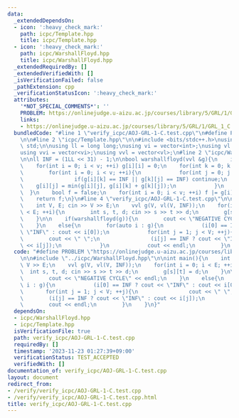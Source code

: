 ```yaml
---
data:
  _extendedDependsOn:
  - icon: ':heavy_check_mark:'
    path: icpc/Template.hpp
    title: icpc/Template.hpp
  - icon: ':heavy_check_mark:'
    path: icpc/WarshallFloyd.hpp
    title: icpc/WarshallFloyd.hpp
  _extendedRequiredBy: []
  _extendedVerifiedWith: []
  _isVerificationFailed: false
  _pathExtension: cpp
  _verificationStatusIcon: ':heavy_check_mark:'
  attributes:
    '*NOT_SPECIAL_COMMENTS*': ''
    PROBLEM: https://onlinejudge.u-aizu.ac.jp/courses/library/5/GRL/1/GRL_1_C
    links:
    - https://onlinejudge.u-aizu.ac.jp/courses/library/5/GRL/1/GRL_1_C
  bundledCode: "#line 1 \"verify_icpc/AOJ-GRL-1-C.test.cpp\"\n#define PROBLEM \"https://onlinejudge.u-aizu.ac.jp/courses/library/5/GRL/1/GRL_1_C\"\
    \n\n#line 2 \"icpc/Template.hpp\"\n\n#include <bits/stdc++.h>\nusing namespace\
    \ std;\n\nusing ll = long long;\nusing vi = vector<int>;\nusing vl = vector<ll>;\n\
    using vvi = vector<vi>;\nusing vvl = vector<vl>;\n#line 2 \"icpc/WarshallFloyd.hpp\"\
    \n\nll INF = (1LL << 31) - 1;\n\nbool warshallfloyd(vvl &g){\n    int v = g.size();\n\
    \    for(int i = 0; i < v; ++i) g[i][i] = 0;\n    for(int k = 0; k < v; ++k){\n\
    \        for(int i = 0; i < v; ++i){\n            for(int j = 0; j < v; ++j){\n\
    \                if(g[i][k] == INF || g[k][j] == INF) continue;\n            \
    \    g[i][j] = min(g[i][j], g[i][k] + g[k][j]);\n            }\n        }\n  \
    \  }\n    bool f = false;\n    for(int i = 0; i < v; ++i) f |= g[i][i] < 0;\n\
    \    return f;\n}\n#line 4 \"verify_icpc/AOJ-GRL-1-C.test.cpp\"\n\nint main(){\n\
    \    int V, E; cin >> V >> E;\n    vvl g(V, vl(V, INF));\n    for(int i = 0; i\
    \ < E; ++i){\n        int s, t, d; cin >> s >> t >> d;\n        g[s][t] = d;\n\
    \    }\n\n    if(warshallfloyd(g)){\n        cout << \"NEGATIVE CYCLE\" << endl;\n\
    \    }\n    else{\n        for(auto i : g){\n            (i[0] == INF ? cout <<\
    \ \"INF\" : cout << i[0]);\n            for(int j = 1; j < V; ++j){\n        \
    \        cout << \" \";\n                (i[j] == INF ? cout << \"INF\" : cout\
    \ << i[j]);\n            }\n            cout << endl;\n        }\n    }\n}\n"
  code: "#define PROBLEM \"https://onlinejudge.u-aizu.ac.jp/courses/library/5/GRL/1/GRL_1_C\"\
    \n\n#include \"../icpc/WarshallFloyd.hpp\"\n\nint main(){\n    int V, E; cin >>\
    \ V >> E;\n    vvl g(V, vl(V, INF));\n    for(int i = 0; i < E; ++i){\n      \
    \  int s, t, d; cin >> s >> t >> d;\n        g[s][t] = d;\n    }\n\n    if(warshallfloyd(g)){\n\
    \        cout << \"NEGATIVE CYCLE\" << endl;\n    }\n    else{\n        for(auto\
    \ i : g){\n            (i[0] == INF ? cout << \"INF\" : cout << i[0]);\n     \
    \       for(int j = 1; j < V; ++j){\n                cout << \" \";\n        \
    \        (i[j] == INF ? cout << \"INF\" : cout << i[j]);\n            }\n    \
    \        cout << endl;\n        }\n    }\n}"
  dependsOn:
  - icpc/WarshallFloyd.hpp
  - icpc/Template.hpp
  isVerificationFile: true
  path: verify_icpc/AOJ-GRL-1-C.test.cpp
  requiredBy: []
  timestamp: '2023-11-23 01:27:39+09:00'
  verificationStatus: TEST_ACCEPTED
  verifiedWith: []
documentation_of: verify_icpc/AOJ-GRL-1-C.test.cpp
layout: document
redirect_from:
- /verify/verify_icpc/AOJ-GRL-1-C.test.cpp
- /verify/verify_icpc/AOJ-GRL-1-C.test.cpp.html
title: verify_icpc/AOJ-GRL-1-C.test.cpp
---
```

